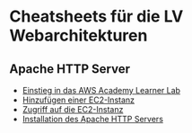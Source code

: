 # Cheatsheets für die LV Webarchitekturen

## Apache HTTP Server

- [Einstieg in das AWS Academy Learner Lab](learner-lab.md)
- [Hinzufügen einer EC2-Instanz](creating-ec2-instance.md)
- [Zugriff auf die EC2-Instanz](accessing-ec2-instance.md)
- [Installation des Apache HTTP Servers](installing-http-server.md)
